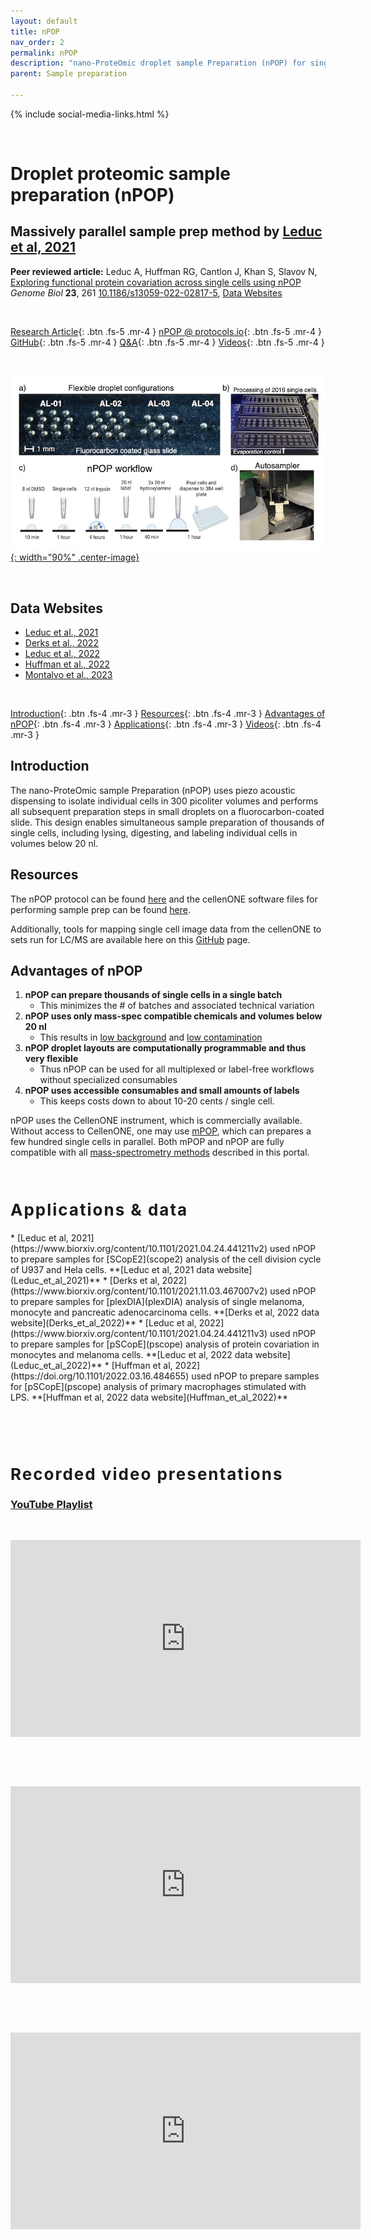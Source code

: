 ```yaml
---
layout: default
title: nPOP
nav_order: 2
permalink: nPOP
description: "nano-ProteOmic droplet sample Preparation (nPOP) for single-cell proteomics by mass-spectrometry. Automated and high-throughput sample prep for proteomics"
parent: Sample preparation

---
```

{% include social-media-links.html %}

&nbsp;


# Droplet proteomic sample preparation (nPOP)

## Massively parallel sample prep method by [Leduc et al, 2021][nPOP_Preprint]
**Peer reviewed article:** Leduc A, Huffman RG, Cantlon J, Khan S, Slavov N, [Exploring functional protein covariation across single cells using nPOP](https://genomebiology.biomedcentral.com/articles/10.1186/s13059-022-02817-5) *Genome Biol* **23**, 261 [10.1186/s13059-022-02817-5](https://doi.org/10.1186/s13059-022-02817-5), [Data Websites](#data-websites)
<!--  * **Perspective:**  Slavov N., [Learning from natural variation across the proteomes of single cells](https://doi.org/10.1371/journal.pbio.3001512) -->

&nbsp;



[Research Article][nPOP_GeneomeBiology]{: .btn .fs-5 .mr-4 }
[nPOP @ protocols.io](https://www.protocols.io/view/highly-parallel-droplet-sample-preparation-for-sin-b8uyrwxw){: .btn .fs-5 .mr-4 }
[GitHub](https://github.com/SlavovLab/nPOP){: .btn .fs-5 .mr-4 }
[Q&A](https://groups.google.com/g/npop-sample-prep){: .btn .fs-5 .mr-4 }
[Videos](#talks){: .btn .fs-5 .mr-4 }


&nbsp;


[![nano-ProteOmic droplet sample Preparation (nPOP) method for single-cell proteomics by mass-spectrometry](Figs/nPOP_SamplePrep.png){: width="90%" .center-image}][nPOP_GeneomeBiology]

&nbsp;

## Data Websites
 * [Leduc et al., 2021](Leduc_et_al_2021)
 * [Derks et al., 2022](Derks_et_al_2022)
 * [Leduc et al., 2022](Leduc_et_al_2022)
 * [Huffman et al., 2022](Huffman_et_al_2022)
 * [Montalvo et al., 2023](Montalvo_et_al_2023)


&nbsp;



[Introduction](#introduction){: .btn .fs-4 .mr-3 }
[Resources](#Resources){: .btn .fs-4 .mr-3 }
[Advantages of nPOP](#advantages-of-npop){: .btn .fs-4 .mr-3 }
[Applications](#applications-and-data){: .btn .fs-4 .mr-3 }
[Videos](#talks){: .btn .fs-4 .mr-3 }


## Introduction
The nano-ProteOmic sample Preparation (nPOP) uses piezo acoustic dispensing to isolate individual cells in 300 picoliter volumes and performs all subsequent preparation steps in small droplets on a fluorocarbon-coated slide. This design enables simultaneous sample preparation of thousands of single cells, including lysing, digesting, and labeling individual cells in volumes below 20 nl.

## Resources
The nPOP protocol can be found [here](https://www.protocols.io/view/highly-parallel-droplet-sample-preparation-for-sin-b8uyrwxw) and the cellenONE software files for performing sample prep can be found [here](https://drive.google.com/drive/folders/1EBeHGCQksMt3jItFVPxf-POEYiXQ7mGs).

Additionally, tools for mapping single cell image data from the cellenONE to sets run for LC/MS are available here on this [GitHub](https://github.com/Andrew-Leduc/CellenONE_mapper) page.


## Advantages of nPOP
  1. **nPOP can prepare thousands of single cells in a single batch**
     - This minimizes the # of batches and associated technical variation
  2. **nPOP uses only mass-spec compatible chemicals and volumes below 20 nl**
     - This results in [low background](https://www.biorxiv.org/content/biorxiv/early/2022/08/29/2021.04.24.441211/F2.large.jpg?width=800&height=600&carousel=1) and [low contamination](https://www.biorxiv.org/content/biorxiv/early/2022/08/29/2021.04.24.441211/F9.large.jpg?width=800&height=600&carousel=1)
  3. **nPOP droplet layouts are computationally programmable and thus very flexible**
     - Thus nPOP can be used for all multiplexed or label-free workflows without specialized consumables  
  4. **nPOP uses accessible consumables and small amounts of labels**  
     - This keeps costs down to about 10-20 cents / single cell.

nPOP uses the CellenONE instrument, which is commercially available. Without access to CellenONE, one may use [mPOP](mPOP), which can prepares a few hundred single cells in parallel. Both mPOP and nPOP are fully compatible with all [mass-spectrometry methods](methods) described in this portal.

&nbsp;

<h2 style="letter-spacing: 2px; font-size: 26px;" id="applications-and-data" >Applications & data</h2>
  *  [Leduc et al, 2021](https://www.biorxiv.org/content/10.1101/2021.04.24.441211v2) used nPOP to prepare samples for [SCopE2](scope2) analysis of the cell division cycle of U937 and Hela cells. **[Leduc et al, 2021 data website](Leduc_et_al_2021)**
  *  [Derks et al, 2022](https://www.biorxiv.org/content/10.1101/2021.11.03.467007v2) used nPOP to prepare samples for [plexDIA](plexDIA) analysis of single  melanoma, monocyte and pancreatic adenocarcinoma cells. **[Derks et al, 2022 data website](Derks_et_al_2022)**
  *  [Leduc et al, 2022](https://www.biorxiv.org/content/10.1101/2021.04.24.441211v3) used nPOP to prepare samples for [pSCopE](pscope) analysis of protein covariation in monocytes and melanoma cells. **[Leduc et al, 2022 data website](Leduc_et_al_2022)**
  *  [Huffman et al, 2022](https://doi.org/10.1101/2022.03.16.484655) used nPOP to prepare samples for [pSCopE](pscope) analysis of primary macrophages stimulated with LPS. **[Huffman et al, 2022 data website](Huffman_et_al_2022)**

&nbsp;

&nbsp;


<h2 style="letter-spacing: 2px; font-size: 26px;" id="talks" >Recorded video presentations</h2>

### [YouTube Playlist](https://youtube.com/playlist?list=PLHLRxq8iKFsKQWxfn4uZppIwyhpYrY0Fd)

&nbsp;

<iframe width="560" height="315" src="https://www.youtube.com/embed/DJ1U_KpMNcY" title="YouTube video player" frameborder="0" allow="accelerometer; autoplay; clipboard-write; encrypted-media; gyroscope; picture-in-picture" allowfullscreen></iframe>

&nbsp;

&nbsp;

<iframe width="560" height="315" src="https://www.youtube.com/embed/TwVn6sw9l24" title="YouTube video player" frameborder="0" allow="accelerometer; autoplay; clipboard-write; encrypted-media; gyroscope; picture-in-picture" allowfullscreen></iframe>

&nbsp;

&nbsp;

<iframe width="560" height="315" src="https://www.youtube.com/embed/Y5hOCYqbiEk" title="YouTube video player" frameborder="0" allow="accelerometer; autoplay; clipboard-write; encrypted-media; gyroscope; picture-in-picture" allowfullscreen></iframe>



[nPOP_Preprint]: https://doi.org/10.1101/2021.04.24.441211 "nano-ProteOmic droplet sample Preparation (nPOP) method for single-cell proteomics by mass-spectrometry"
[nPOP_GeneomeBiology]: https://genomebiology.biomedcentral.com/articles/10.1186/s13059-022-02817-5 "Exploring functional protein covariation across single cells using nPOP enabled single-cell proteomics by mass-spectrometry"



<!--
<span class="text-center"></span>
[bioRxiv Preprint](https://doi.org/10.1101/2020.08.24.264994){: .btn .fs-5 .mr-4 }

**Table of Contents**

1. [Abstract](#abstract)
2. [RAW Data](#data)


## Abstract

Mass spectrometry methods have enabled quantifying thousands of proteins at the single cell level. These methods open the door to tackling many biological challenges, such as characterizing heterogeneity in the tumor micro-environment and better understanding signaling pathways driving stem cell differentiation. To further advance single-cell MS analysis, we developed an automated nano-ProteOmic sample Preparation (nPOP). nPOP isolates individual cells in 300 picoliter volumes and performs all subsequent preparation steps in small droplets on a hydrophobic glass slide, which allows to keep sample volumes below 15 nl.


 


&nbsp;


<h2 style="letter-spacing: 2px; font-size: 26px;" id="data" >Data from experiments with increasing isobaric carriers</h2>

* **MassIVE Repository:**
  - [**http:**  MSV000082841](https://massive.ucsd.edu/ProteoSAFe/dataset.jsp?task=bfd7f21d718940fdbaccc0d58ad6b122)
  - [**ftp:** &nbsp; MSV000082841](ftp://massive.ucsd.edu/MSV000082841)

  &nbsp;

  &nbsp;


&nbsp;

&nbsp;  

&nbsp;

## About the project

This project on characterizing the isobaric carrier was conducted in the [Slavov Laboratory](https://slavovlab.net) and [SCP Center](https://center.single-cell.net) at [Northeastern University](https://www.northeastern.edu/), and was authored by [Harrison Specht](http://harrisonspecht.com) and [Nikolai Slavov](https://coe.northeastern.edu/people/slavov-nikolai/). Learn more about [single-cell mass-spectrometry analysis](https://scope2.slavovlab.net/mass-spec/single-cell-proteomics).  


This project was supported by funding from the [NIH Director's Award](https://projectreporter.nih.gov/project_info_description.cfm?aid=9167004&icde=31336575).

-->

&nbsp;  

&nbsp;

&nbsp;

&nbsp;

&nbsp;

&nbsp;

&nbsp;

&nbsp;

&nbsp;

&nbsp;

&nbsp;

&nbsp;

&nbsp;

&nbsp;

&nbsp;

&nbsp;
